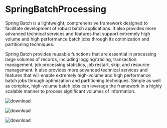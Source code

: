 # SpringBatchProcessing
Spring Batch is a lightweight, comprehensive framework designed to facilitate development of robust batch applications. 
It also provides more advanced technical services and features that 
support extremely high volume and high performance batch jobs through its optimization and partitioning techniques.

Spring Batch provides reusable functions 
that are essential in processing large volumes of records, 
including logging/tracing, transaction management, job processing statistics, 
job restart, skip, and resource management. It also provides more advanced technical services and 
features that will enable extremely high-volume and high performance batch jobs through optimization and partitioning techniques. Simple as well as complex, high-volume batch jobs can leverage the framework 
in a highly scalable manner to process significant volumes of information.

![download](https://user-images.githubusercontent.com/15075906/192314090-840b843f-e1e2-4b10-a8a3-282a41e5d625.png)

![download](https://user-images.githubusercontent.com/15075906/192314138-404b94d7-e732-466e-a605-e95a0c831350.png)

![download](https://user-images.githubusercontent.com/15075906/192314178-774a6409-4659-4eea-bb41-ecb196c6f537.png)